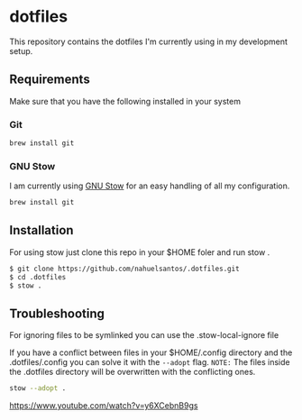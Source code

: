 # dotfiles
This repository contains the dotfiles I'm currently using in my development setup.

## Requirements

Make sure that you have the following installed in your system

### Git

```zsh
brew install git
```

### GNU Stow

I am currently using [GNU Stow](https://www.gnu.org/software/stow/) for an easy handling of all my configuration. 

```zsh
brew install git
```

## Installation

For using stow just clone this repo in your $HOME foler and run stow .

```zsh
$ git clone https://github.com/nahuelsantos/.dotfiles.git
$ cd .dotfiles
$ stow .
```

## Troubleshooting

For ignoring files to be symlinked you can use the .stow-local-ignore file

If you have a conflict between files in your $HOME/.config directory and the .dotfiles/.config you can solve it with the ```--adopt``` flag. ```NOTE:``` The files inside the .dotfiles directory will be overwritten with the conflicting ones.

```zsh
stow --adopt . 
```
https://www.youtube.com/watch?v=y6XCebnB9gs

